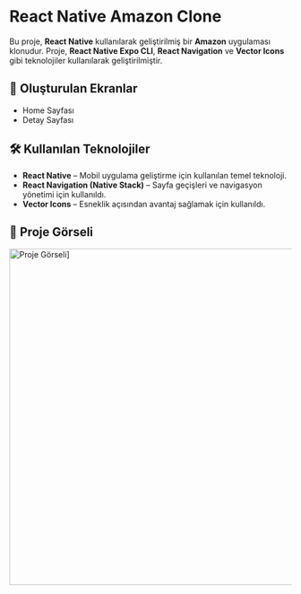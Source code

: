 <h1>React Native Amazon Clone</h1>

<p>Bu proje, <strong>React Native</strong> kullanılarak geliştirilmiş bir <strong>Amazon</strong> uygulaması klonudur. Proje, <strong>React Native Expo CLI</strong>, <strong>React Navigation</strong> ve <strong>Vector Icons</strong> gibi teknolojiler kullanılarak geliştirilmiştir.</p>

<h2>📱 Oluşturulan Ekranlar</h2>
<ul>
  <li>Home Sayfası</li>
  <li>Detay Sayfası</li>
</ul>

<h2>🛠 Kullanılan Teknolojiler</h2>
<ul>
  <li><strong>React Native</strong> – Mobil uygulama geliştirme için kullanılan temel teknoloji.</li>
  <li><strong>React Navigation (Native Stack)</strong> – Sayfa geçişleri ve navigasyon yönetimi için kullanıldı.</li>
  <li><strong>Vector Icons</strong> – Esneklik açısından avantaj sağlamak için kullanıldı.</li>
</ul>

<h2>🎨 Proje Görseli</h2>
<img src="(https://github.com/ibrahimcelik1804/AmazonClone/blob/main/src/assets/gorsel%C3%8F.gif))" alt="Proje Görseli]" width="600"/>
